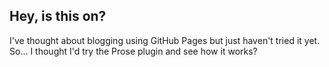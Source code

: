 ## Hey, is this on?

I've thought about blogging using GitHub Pages but just haven't tried it yet. So... I thought I'd try the Prose plugin and see how it works?